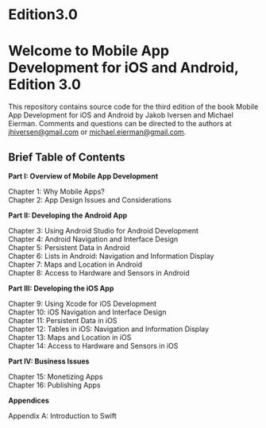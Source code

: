 # Edition3.0
<h1>Welcome to Mobile App Development for iOS and Android, Edition 3.0</h1>

This repository contains source code for the third edition of the book Mobile App Development for iOS and Android by Jakob Iversen and Michael Eierman. Comments and questions can be directed to the authors at jhiversen@gmail.com or michael.eierman@gmail.com.

<h2>Brief Table of Contents</h2>

<b>Part I: Overview of Mobile App Development</b>

Chapter 1: Why Mobile Apps? <br>
Chapter 2: App Design Issues and Considerations

<b>Part II: Developing the Android App</b>

Chapter 3: Using Android Studio for Android Development<br>
Chapter 4: Android Navigation and Interface Design<br>
Chapter 5: Persistent Data in Android<br>
Chapter 6: Lists in Android: Navigation and Information Display<br>
Chapter 7: Maps and Location in Android<br>
Chapter 8: Access to Hardware and Sensors in Android

<b>Part III: Developing the iOS App</b>

Chapter 9: Using Xcode for iOS  Development<br>
Chapter 10: iOS Navigation and Interface Design<br>
Chapter 11: Persistent Data in iOS<br>
Chapter 12: Tables in iOS: Navigation and Information Display<br>
Chapter 13: Maps and Location in iOS<br>
Chapter 14: Access to Hardware and Sensors in iOS

<b>Part IV: Business Issues</b>

Chapter 15: Monetizing Apps<br>
Chapter 16: Publishing Apps

<b>Appendices</b>

Appendix A: Introduction to Swift
